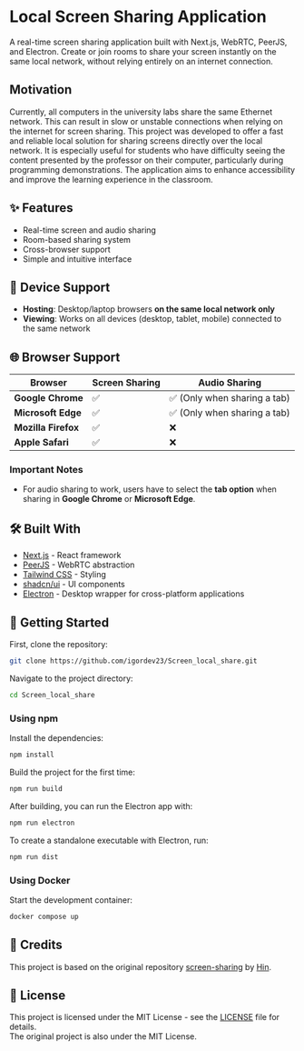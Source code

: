 

# Local Screen Sharing Application
A real-time screen sharing application built with Next.js, WebRTC, PeerJS, and Electron. Create or join rooms to share your screen instantly on the same local network, without relying entirely on an internet connection.

## Motivation
Currently, all computers in the university labs share the same Ethernet network. This can result in slow or unstable connections when relying on the internet for screen sharing. This project was developed to offer a fast and reliable local solution for sharing screens directly over the local network. It is especially useful for students who have difficulty seeing the content presented by the professor on their computer, particularly during programming demonstrations. The application aims to enhance accessibility and improve the learning experience in the classroom.
## ✨ Features

- Real-time screen and audio sharing
- Room-based sharing system
- Cross-browser support
- Simple and intuitive interface

## 📱 Device Support

- **Hosting**: Desktop/laptop browsers **on the same local network only**
- **Viewing**: Works on all devices (desktop, tablet, mobile) connected to the same network


## 🌐 Browser Support

| Browser             | Screen Sharing | Audio Sharing                |
| ------------------- | -------------- | ---------------------------- |
| **Google Chrome**   | ✅             | ✅ (Only when sharing a tab) |
| **Microsoft Edge**  | ✅             | ✅ (Only when sharing a tab) |
| **Mozilla Firefox** | ✅             | ❌                           |
| **Apple Safari**    | ✅             | ❌                           |

### Important Notes

- For audio sharing to work, users have to select the **tab option** when sharing in **Google Chrome** or **Microsoft Edge**.

## 🛠️ Built With

- [Next.js](https://nextjs.org/) - React framework
- [PeerJS](https://peerjs.com/) - WebRTC abstraction
- [Tailwind CSS](https://tailwindcss.com/) - Styling
- [shadcn/ui](https://ui.shadcn.com/) - UI components
- [Electron](https://www.electronjs.org/) - Desktop wrapper for cross-platform applications

## 🚀 Getting Started

First, clone the repository:

```bash
git clone https://github.com/igordev23/Screen_local_share.git
```

Navigate to the project directory:

```bash
cd Screen_local_share
```

### Using npm

Install the dependencies:

```bash
npm install
```

Build the project for the first time:

```bash
npm run build 
```

After building, you can run the Electron app with:

```bash
npm run electron
```

To create a standalone executable with Electron, run:

```bash
npm run dist
```

### Using Docker

Start the development container:

```bash
docker compose up
```

## 🙏 Credits

This project is based on the original repository [screen-sharing](https://github.com/tonghohin/screen-sharing) by [Hin](https://github.com/tonghohin).

## 📄 License

This project is licensed under the MIT License - see the [LICENSE](LICENSE) file for details.  
The original project is also under the MIT License.
```

